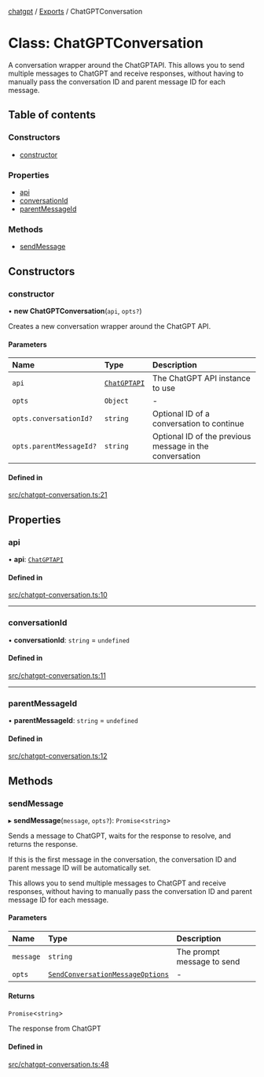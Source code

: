 [chatgpt](../readme.md) / [Exports](../modules.md) / ChatGPTConversation

# Class: ChatGPTConversation

A conversation wrapper around the ChatGPTAPI. This allows you to send
multiple messages to ChatGPT and receive responses, without having to
manually pass the conversation ID and parent message ID for each message.

## Table of contents

### Constructors

- [constructor](ChatGPTConversation.md#constructor)

### Properties

- [api](ChatGPTConversation.md#api)
- [conversationId](ChatGPTConversation.md#conversationid)
- [parentMessageId](ChatGPTConversation.md#parentmessageid)

### Methods

- [sendMessage](ChatGPTConversation.md#sendmessage)

## Constructors

### constructor

• **new ChatGPTConversation**(`api`, `opts?`)

Creates a new conversation wrapper around the ChatGPT API.

#### Parameters

| Name | Type | Description |
| :------ | :------ | :------ |
| `api` | [`ChatGPTAPI`](ChatGPTAPI.md) | The ChatGPT API instance to use |
| `opts` | `Object` | - |
| `opts.conversationId?` | `string` | Optional ID of a conversation to continue |
| `opts.parentMessageId?` | `string` | Optional ID of the previous message in the conversation |

#### Defined in

[src/chatgpt-conversation.ts:21](https://github.com/transitive-bullshit/chatgpt-api/blob/8e1cde4/src/chatgpt-conversation.ts#L21)

## Properties

### api

• **api**: [`ChatGPTAPI`](ChatGPTAPI.md)

#### Defined in

[src/chatgpt-conversation.ts:10](https://github.com/transitive-bullshit/chatgpt-api/blob/8e1cde4/src/chatgpt-conversation.ts#L10)

___

### conversationId

• **conversationId**: `string` = `undefined`

#### Defined in

[src/chatgpt-conversation.ts:11](https://github.com/transitive-bullshit/chatgpt-api/blob/8e1cde4/src/chatgpt-conversation.ts#L11)

___

### parentMessageId

• **parentMessageId**: `string` = `undefined`

#### Defined in

[src/chatgpt-conversation.ts:12](https://github.com/transitive-bullshit/chatgpt-api/blob/8e1cde4/src/chatgpt-conversation.ts#L12)

## Methods

### sendMessage

▸ **sendMessage**(`message`, `opts?`): `Promise`<`string`\>

Sends a message to ChatGPT, waits for the response to resolve, and returns
the response.

If this is the first message in the conversation, the conversation ID and
parent message ID will be automatically set.

This allows you to send multiple messages to ChatGPT and receive responses,
without having to manually pass the conversation ID and parent message ID
for each message.

#### Parameters

| Name | Type | Description |
| :------ | :------ | :------ |
| `message` | `string` | The prompt message to send |
| `opts` | [`SendConversationMessageOptions`](../modules.md#sendconversationmessageoptions) | - |

#### Returns

`Promise`<`string`\>

The response from ChatGPT

#### Defined in

[src/chatgpt-conversation.ts:48](https://github.com/transitive-bullshit/chatgpt-api/blob/8e1cde4/src/chatgpt-conversation.ts#L48)
